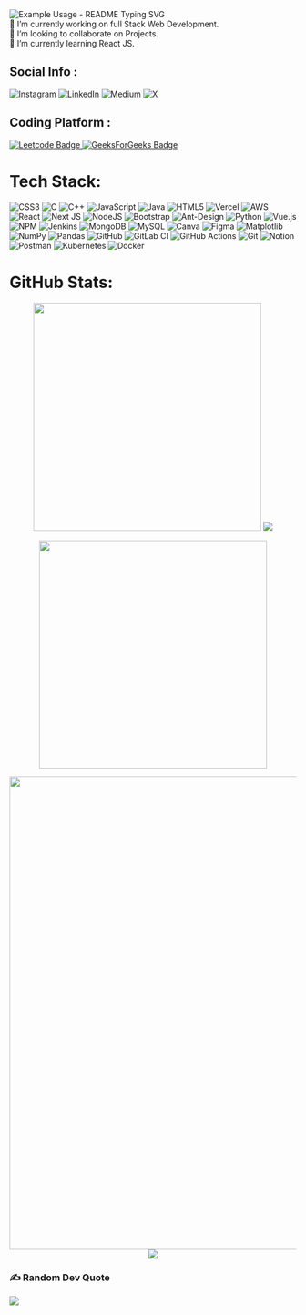 


<div>
  <img src="https://readme-typing-svg.demolab.com/?lines=Heyy,+I'm+Siddharth+Gupta,+Welcome+to+My+Profile!;I'm+an+apiring+Web+Developer.;Always+curious+about+exploring+Technology.;Make+your+readme+stand+out&font=Fira%20Code&center=true&width=800&height=50&duration=4500&pause=1000" alt="Example Usage - README Typing SVG">
</div>

<div style="display:flex">
🔭 I’m currently working on full Stack Web Development.<br>
  👯 I’m looking to collaborate on Projects.<br>
  🌱 I’m currently learning React JS.<br>
</div>


##  Social Info :
[![Instagram](https://img.shields.io/badge/Instagram-%23E4405F.svg?logo=Instagram&logoColor=white)](https://instagram.com/siddg.upta) [![LinkedIn](https://img.shields.io/badge/LinkedIn-%230077B5.svg?logo=linkedin&logoColor=white)](https://linkedin.com/in/siddharth2602) [![Medium](https://img.shields.io/badge/Medium-12100E?logo=medium&logoColor=white)](https://medium.com/@sidddh26) [![X](https://img.shields.io/badge/X-black.svg?logo=X&logoColor=white)](https://x.com/siddg26) 

<h2>Coding Platform :</h2>

<div id="badges">
    <a href="https://leetcode.com/u/sidddh26/">
    <img src="https://img.shields.io/badge/-LeetCode-FFA116?style=for-the-badge&logo=LeetCode&logoColor=black" alt="Leetcode Badge"/>
    </a>
    <a href="https://www.geeksforgeeks.org/user/siddd140y/">
    <img src="https://img.shields.io/badge/GeeksForGeeks-darkgreen?style=for-the-badge&logo=GeeksForGeeks&logoColor=white" alt="GeeksForGeeks Badge"/>
    </a>
</div>

#  Tech Stack:
![CSS3](https://img.shields.io/badge/css3-%231572B6.svg?style=for-the-badge&logo=css3&logoColor=white) ![C](https://img.shields.io/badge/c-%2300599C.svg?style=for-the-badge&logo=c&logoColor=white) ![C++](https://img.shields.io/badge/c++-%2300599C.svg?style=for-the-badge&logo=c%2B%2B&logoColor=white) ![JavaScript](https://img.shields.io/badge/javascript-%23323330.svg?style=for-the-badge&logo=javascript&logoColor=%23F7DF1E) ![Java](https://img.shields.io/badge/java-%23ED8B00.svg?style=for-the-badge&logo=openjdk&logoColor=white) ![HTML5](https://img.shields.io/badge/html5-%23E34F26.svg?style=for-the-badge&logo=html5&logoColor=white) ![Vercel](https://img.shields.io/badge/vercel-%23000000.svg?style=for-the-badge&logo=vercel&logoColor=white) ![AWS](https://img.shields.io/badge/AWS-%23FF9900.svg?style=for-the-badge&logo=amazon-aws&logoColor=white) ![React](https://img.shields.io/badge/react-%2320232a.svg?style=for-the-badge&logo=react&logoColor=%2361DAFB) ![Next JS](https://img.shields.io/badge/Next-black?style=for-the-badge&logo=next.js&logoColor=white) ![NodeJS](https://img.shields.io/badge/node.js-6DA55F?style=for-the-badge&logo=node.js&logoColor=white) ![Bootstrap](https://img.shields.io/badge/bootstrap-%238511FA.svg?style=for-the-badge&logo=bootstrap&logoColor=white) ![Ant-Design](https://img.shields.io/badge/-AntDesign-%230170FE?style=for-the-badge&logo=ant-design&logoColor=white) ![Python](https://img.shields.io/badge/python-3670A0?style=for-the-badge&logo=python&logoColor=ffdd54) ![Vue.js](https://img.shields.io/badge/vue.js-%2335495e.svg?style=for-the-badge&logo=vuedotjs&logoColor=%234FC08D) ![NPM](https://img.shields.io/badge/NPM-%23CB3837.svg?style=for-the-badge&logo=npm&logoColor=white) ![Jenkins](https://img.shields.io/badge/jenkins-%232C5263.svg?style=for-the-badge&logo=jenkins&logoColor=white) ![MongoDB](https://img.shields.io/badge/MongoDB-%234ea94b.svg?style=for-the-badge&logo=mongodb&logoColor=white) ![MySQL](https://img.shields.io/badge/mysql-4479A1.svg?style=for-the-badge&logo=mysql&logoColor=white) ![Canva](https://img.shields.io/badge/Canva-%2300C4CC.svg?style=for-the-badge&logo=Canva&logoColor=white) ![Figma](https://img.shields.io/badge/figma-%23F24E1E.svg?style=for-the-badge&logo=figma&logoColor=white) ![Matplotlib](https://img.shields.io/badge/Matplotlib-%23ffffff.svg?style=for-the-badge&logo=Matplotlib&logoColor=black) ![NumPy](https://img.shields.io/badge/numpy-%23013243.svg?style=for-the-badge&logo=numpy&logoColor=white) ![Pandas](https://img.shields.io/badge/pandas-%23150458.svg?style=for-the-badge&logo=pandas&logoColor=white) ![GitHub](https://img.shields.io/badge/github-%23121011.svg?style=for-the-badge&logo=github&logoColor=white) ![GitLab CI](https://img.shields.io/badge/gitlab%20CI-%23181717.svg?style=for-the-badge&logo=gitlab&logoColor=white) ![GitHub Actions](https://img.shields.io/badge/github%20actions-%232671E5.svg?style=for-the-badge&logo=githubactions&logoColor=white) ![Git](https://img.shields.io/badge/git-%23F05033.svg?style=for-the-badge&logo=git&logoColor=white) ![Notion](https://img.shields.io/badge/Notion-%23000000.svg?style=for-the-badge&logo=notion&logoColor=white) ![Postman](https://img.shields.io/badge/Postman-FF6C37?style=for-the-badge&logo=postman&logoColor=white) ![Kubernetes](https://img.shields.io/badge/kubernetes-%23326ce5.svg?style=for-the-badge&logo=kubernetes&logoColor=white) ![Docker](https://img.shields.io/badge/docker-%230db7ed.svg?style=for-the-badge&logo=docker&logoColor=white)
#  GitHub Stats:

<p align="center">
  <img width="400" src="https://github-readme-stats.vercel.app/api?username=siddgeek&theme=highcontrast&hide_border=false&include_all_commits=true&count_private=true" /> <a href="https://git.io/streak-stats"><img src="https://github-readme-streak-stats.herokuapp.com/?user=siddgeek&theme=highcontrast&hide_border=false" /></a>
</p>

<p align="center">
  <img width="400" src="https://github-readme-stats.vercel.app/api/top-langs/?username=siddgeek&theme=highcontrast&hide_border=false&include_all_commits=true&count_private=true&layout=compact" />
</p>


<p align="center">
  <img width="830" src="https://github-readme-activity-graph.vercel.app/graph?username=siddgeek&bg_color=010304&color=a8eeff&line=61dafb&point=f0fcff&area=true&hide_border=false%22" />
  <img src="https://capsule-render.vercel.app/api?type=waving&color=gradient&height=65&section=footer"/>
</p>

### ✍️ Random Dev Quote
![](https://quotes-github-readme.vercel.app/api?type=horizontal&theme=radical)

